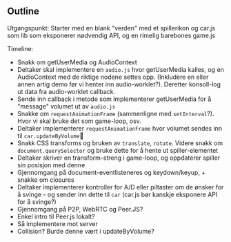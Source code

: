 ## Outline

Utgangspunkt: Starter med en blank "verden" med et spillerikon og car.js som lib som eksponerer nødvendig API, og en rimelig barebones game.js

Timeline:
- Snakk om getUserMedia og AudioContext
- Deltaker skal implementere en `audio.js` hvor getUserMedia kalles, og en AudioContext med de riktige nodene settes opp. (Inkludere en eller annen artig demo før vi henter inn audio-worklet?). Deretter konsoll-log ut data fra audio-worklet callback.
- Sende inn callback i metode som implementerer getUserMedia for å "message" volumet ut av `audio.js` 
- Snakke om `requestAnimationFrame` (sammenligne med `setInterval`?). Hvor vi skal bruke det som game-loop, osv.
- Deltaker implementerer `requestAnimationFrame` hvor volumet sendes inn til `car.updateByVolume`
- Snakk CSS transforms og bruken av `translate`, `rotate`. Videre snakk om `document.querySelector` og bruke dette for å hente ut spiller-elementet
- Deltaker skriver en transform-streng i game-loop, og oppdaterer spiller sin posisjon med denne
- Gjennomgang på document-eventlisteneres og keydown/keyup, + snakke om closures
- Deltaker implementerer kontroller for A/D eller piltaster om de ønsker for å svinge - og sender inn dette til `car` (car.js bør kanskje eksponere API for å svinge?)
- Gjennomgang på P2P, WebRTC og Peer.JS?
- Enkel intro til Peer.js lokalt?
- Så implementere mot server
- Collision? Burde denne vært i updateByVolume?